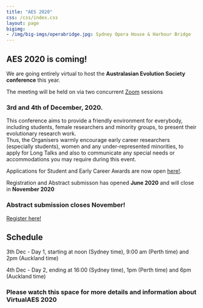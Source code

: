 ```yaml
---
title: "AES 2020"
css: /css/index.css
layout: page
bigimg:
- /img/big-imgs/operabridge.jpg: Sydney Opera House & Harbour Bridge
---
```



## AES 2020 is coming!

We are going entirely virtual to host the **Australasian Evolution Society conference** this year. 

The meeting will be held on via two concurrent [Zoom](https://zoom.us/) sessions   
### 3rd and 4th of December, 2020.

This conference aims to provide a friendly environment for everybody, including students, female researchers and minority groups, to present their evolutionary research work.   
Thus, the Organisers warmly encourage early career researchers (especially students), women and any under-represented minorities, to apply for Long Talks and also to communicate any special needs or accommodations you may require during this event.   

Applications for Student and Early Career Awards are now open [here!](http://ausevo.com/prizes/).   

Registration and Abstract submisson has opened **June 2020** and will close in **November 2020**

### Abstract submission closes November!
[Register here!](https://aes.corsizio.com/c/5f4c21ebbe49c0a9515df868)
  
   
## Schedule

3th Dec - Day 1, starting at noon (Sydney time), 9:00 am (Perth time) and 2pm (Auckland time)

4th Dec - Day 2, ending at 16:00 (Sydney time), 1pm (Perth time) and 6pm (Auckland time)

### Please watch this space for more details and information about VirtualAES 2020

